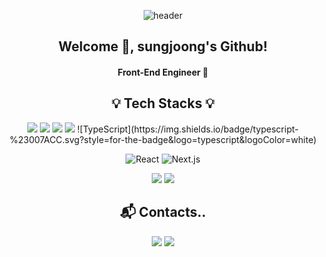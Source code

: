 <div align="center">

![header](https://capsule-render.vercel.app/api?type=waving&color=gradient&height=200&section=header&text=SungJoong%20Yun&fontSize=60)


## Welcome 🤗, sungjoong's Github!

#### Front-End Engineer 🚀

## 💡 Tech Stacks 💡

<img src="https://img.shields.io/badge/html5-E34F26?style=for-the-badge&logo=html5&logoColor=white">
<img src="https://img.shields.io/badge/css-1572B6?style=for-the-badge&logo=css3&logoColor=white">

<img src="https://img.shields.io/badge/HTML-E34F26?style=flat-square&logo=HTML5&logoColor=white"/>

<img src="https://img.shields.io/badge/javascript-F7DF1E?style=for-the-badge&logo=javascript&logoColor=black">
  ![TypeScript](https://img.shields.io/badge/typescript-%23007ACC.svg?style=for-the-badge&logo=typescript&logoColor=white)

![React](https://img.shields.io/badge/react-%2320232a.svg?style=for-the-badge&logo=react&logoColor=%2361DAFB)
![Next.js](https://img.shields.io/badge/Next.js-%2320232a.svg?style=for-the-badge&logo=Next.js&logoColor=white)

<img src="https://img.shields.io/badge/Visual Studio Code-007ACC?style=for-the-badge&logo=Visual Studio Code&logoColor=white">
<img src="https://img.shields.io/badge/git-F05032?style=for-the-badge&logo=git&logoColor=white">

## 📬 Contacts..

<a href="https://yuns1994.tistory.com/"><img src="https://img.shields.io/badge/Tistory-FC7E0F?style=for-the-badge"></a>
<a href="mailto:yun_sj94@naver.com"><img src="https://img.shields.io/badge/Naver-03C75A?style=for-the-badge&logo=Naver&logoColor=white"></a>

<!--
**yunsungjoong/yunsungjoong** is a ✨ _special_ ✨ repository because its `README.md` (this file) appears on your GitHub profile.

Here are some ideas to get you started:

- 🔭 I’m currently working on ...
- 🌱 I’m currently learning ...
- 👯 I’m looking to collaborate on ...
- 🤔 I’m looking for help with ...
- 💬 Ask me about ...
- 📫 How to reach me: ...
- 😄 Pronouns: ...
- ⚡ Fun fact: ...
-->
